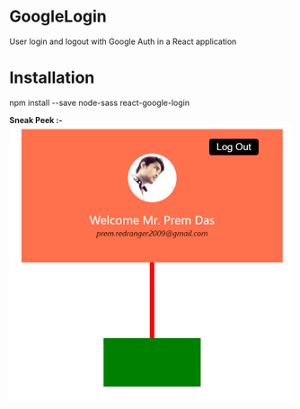 # GoogleLogin
User login and logout with Google Auth in a React application

# Installation
npm install --save node-sass react-google-login

**Sneak Peek :-**
![alt google-login](Screenshot.png)